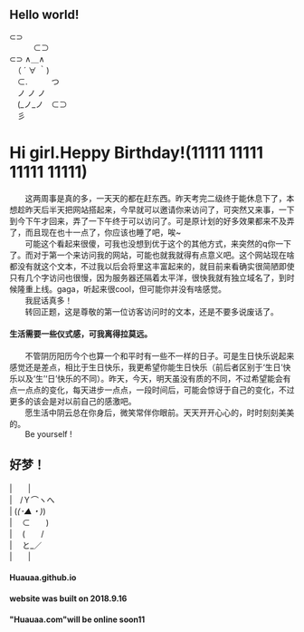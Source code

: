## Hello world!
  ⊂⊃      
　　　⊂⊃      
⊂⊃   ∧＿∧　      
　（  ´ ∀ ｀)      
　⊂.　　　つ      
  　ノ ノ ノ      
　(_ノ_ノ　⊂⊃      
　彡    
# Hi girl.Heppy Birthday!(11111 11111 11111 11111)
   &#160; &#160; &#160; &#160;这两周事是真的多，一天天的都在赶东西。昨天考完二级终于能休息下了，本想趁昨天后半天把网站搭起来，今早就可以邀请你来访问了，可突然又来事，一下到今下午才回来，弄了一下午终于可以访问了。可是原计划的好多效果都来不及弄了，而且现在也十一点了，你应该也睡了吧，唉~   
   &#160; &#160; &#160; &#160;可能这个看起来很傻，可我也没想到优于这个的其他方式，来突然的q你一下了。而对于第一个来访问我的网站，可能也就我就得有点意义吧。这个网站现在啥都没有就这个文本，不过我以后会将里这丰富起来的，就目前来看确实很简陋即使只有几个字访问也很慢，因为服务器还隔着太平洋，很快我就有独立域名了，到时候隆重上线。gaga，听起来很cool，但可能你并没有啥感觉。   
   &#160; &#160; &#160; &#160;我屁话真多！   
   &#160; &#160; &#160; &#160;转回正题，这是尊敬的第一位访客访问时的文本，还是不要多说废话了。   
#### 生活需要一些仪式感，可我离得拉莫远。
   &#160; &#160; &#160; &#160;不管阴历阳历今个也算一个和平时有一些不一样的日子。可是生日快乐说起来感觉还是差点，相比于生日快乐，我更希望你能生日快乐（前后者区别于‘生日’快乐以及‘生’‘日’快乐的不同）。昨天，今天，明天虽没有质的不同，不过希望能会有点一点点的变化，每天进步一点点，一段时间后，可能会惊讶于自己的变化，不过更多的该会是对以前自己的感激吧。   
   &#160; &#160; &#160; &#160;愿生活中阴云总在你身后，微笑常伴你眼前。天天开开心心的，时时刻刻美美的。   
   &#160; &#160; &#160; &#160;Be yourself !  
## 好梦！
   |　　|   
   |　/Ｙ⌒ヽへ   
   | (_(･▲・)_)   
   |　 ⊂　　)   
   |　 (　　/   
   |　 と_／   
   |　　|   
#### Huauaa.github.io
#### website was built on 2018.9.16
#### "Huauaa.com"will be online soon11
